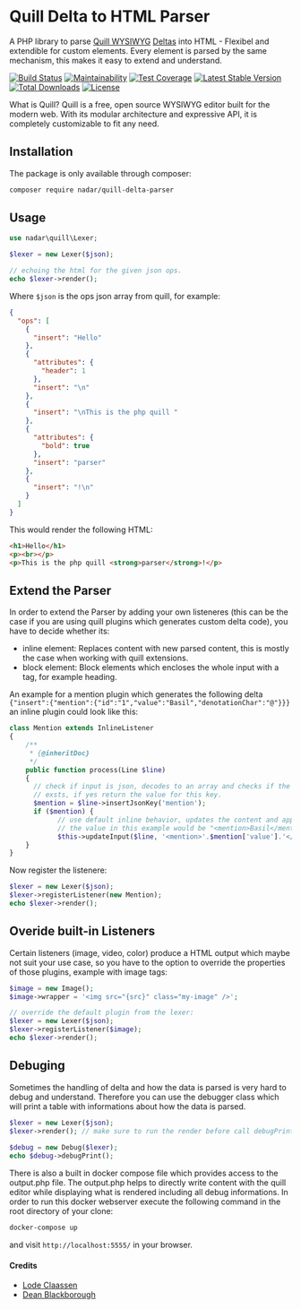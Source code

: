 # Quill Delta to HTML Parser

A PHP library to parse [Quill WYSIWYG](https://quilljs.com/) [Deltas](https://github.com/quilljs/delta) into HTML - Flexibel and extendible for custom elements. Every element is parsed by the same mechanism, this makes it easy to extend and understand.

[![Build Status](https://travis-ci.org/nadar/quill-delta-parser.svg?branch=master)](https://travis-ci.org/nadar/quill-delta-parser)
[![Maintainability](https://api.codeclimate.com/v1/badges/fdf80e7b61e4505bc421/maintainability)](https://codeclimate.com/github/nadar/quill-delta-parser/maintainability)
[![Test Coverage](https://api.codeclimate.com/v1/badges/fdf80e7b61e4505bc421/test_coverage)](https://codeclimate.com/github/nadar/quill-delta-parser/test_coverage)
[![Latest Stable Version](https://poser.pugx.org/nadar/quill-delta-parser/v/stable)](https://packagist.org/packages/nadar/quill-delta-parser)
[![Total Downloads](https://poser.pugx.org/nadar/quill-delta-parser/downloads)](https://packagist.org/packages/nadar/quill-delta-parser)
[![License](https://poser.pugx.org/nadar/quill-delta-parser/license)](https://packagist.org/packages/nadar/quill-delta-parser)

What is Quill? Quill is a free, open source WYSIWYG editor built for the modern web. With its modular architecture and expressive API, it is completely customizable to fit any need.

## Installation

The package is only available through composer:

```sh
composer require nadar/quill-delta-parser
```

## Usage

```php
use nadar\quill\Lexer;

$lexer = new Lexer($json);

// echoing the html for the given json ops.
echo $lexer->render();
```

Where `$json` is the ops json array from quill, for example:

```json
{
  "ops": [
    {
      "insert": "Hello"
    },
    {
      "attributes": {
        "header": 1
      },
      "insert": "\n"
    },
    {
      "insert": "\nThis is the php quill "
    },
    {
      "attributes": {
        "bold": true
      },
      "insert": "parser"
    },
    {
      "insert": "!\n"
    }
  ]
}
```

This would render the following HTML:

```html
<h1>Hello</h1>
<p><br></p>
<p>This is the php quill <strong>parser</strong>!</p>
```

## Extend the Parser

In order to extend the Parser by adding your own listeneres (this can be the case if you are using quill plugins which generates custom delta code), you have to decide whether its:

+ inline element: Replaces content with new parsed content, this is mostly the case when working with quill extensions.
+ block element: Block elements which encloses the whole input with a tag, for example heading.

An example for a mention plugin which generates the following delta `{"insert":{"mention":{"id":"1","value":"Basil","denotationChar":"@"}}}` an inline plugin could look like this:

```php
class Mention extends InlineListener
{
    /**
     * {@inheritDoc}
     */
    public function process(Line $line)
    {
      // check if input is json, decodes to an array and checks if the key "mention" 
      // exsts, if yes return the value for this key.
      $mention = $line->insertJsonKey('mention');
      if ($mention) {
            // use default inline behavior, updates the content and append to next "block" element.
            // the value in this example would be "<mention>Basil</mention>".
            $this->updateInput($line, '<mention>'.$mention['value'].'</mention>');
    }
}
```

Now register the listenere:

```php
$lexer = new Lexer($json);
$lexer->registerListener(new Mention);
echo $lexer->render();
```

## Overide built-in Listeners

Certain listeners (image, video, color) produce a HTML output which maybe not suit your use case, so you have to the option to override the properties of those plugins, example with image tags:

```php
$image = new Image();
$image->wrapper = '<img src="{src}" class="my-image" />';

// override the default plugin from the lexer:
$lexer = new Lexer($json);
$lexer->registerListener($image);
echo $lexer->render();
```

## Debuging

Sometimes the handling of delta and how the data is parsed is very hard to debug and understand. Therefore you can use the debugger class which will print a table with informations about how the data is parsed.

```php
$lexer = new Lexer($json);
$lexer->render(); // make sure to run the render before call debugPrint();
 
$debug = new Debug($lexer);
echo $debug->debugPrint();
```

There is also a built in docker compose file which provides access to the output.php file. The output.php helps to directly write content with the quill editor while displaying what is rendered including all debug informations. In order to run this docker webserver execute the following command in the root directory of your clone:

```sh
docker-compose up
```

and visit `http://localhost:5555/` in your browser.

#### Credits

+ [Lode Claassen](https://github.com/lode)
+ [Dean Blackborough](https://github.com/deanblackborough)
